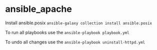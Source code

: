# ansible_apache
Install ansible.posix ```ansible-galaxy collection install ansible.posix```

To run all playbooks use the ```ansible-playbook playbook.yml```

To undo all changes use the ```ansible-playbook uninstall-httpd.yml```